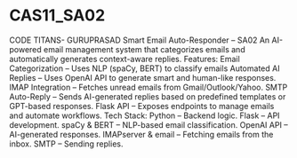 # CAS11_SA02
CODE TITANS- GURUPRASAD
Smart Email Auto-Responder – SA02
An AI-powered email management system that categorizes emails and automatically generates context-aware replies.
Features:
Email Categorization – Uses NLP (spaCy, BERT) to classify emails
Automated AI Replies – Uses OpenAI API to generate smart and human-like responses.
IMAP Integration – Fetches unread emails from Gmail/Outlook/Yahoo.
SMTP Auto-Reply – Sends AI-generated replies based on predefined templates or GPT-based responses.
Flask API – Exposes endpoints to manage emails and automate workflows.
Tech Stack:
Python – Backend logic.
Flask – API development.
spaCy & BERT – NLP-based email classification.
OpenAI API – AI-generated responses.
IMAPserver & email – Fetching emails from the inbox.
SMTP – Sending replies.




